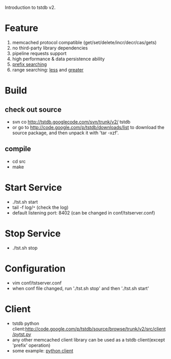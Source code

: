 Introduction to tstdb v2.
# Feature #
  1. memcached protocol compatible (get/set/delete/incr/decr/cas/gets)
  1. no third-party library dependencies
  1. pipeline requests support
  1. high performance & data persistence ability
  1. [prefix searching](http://code.google.com/p/tstdb/wiki/PrefixCommand)
  1. range searching: [less](http://code.google.com/p/tstdb/wiki/LessCommand) and [greater](http://code.google.com/p/tstdb/wiki/GreaterCommand)

# Build #

## check out source ##

  * svn co http://tstdb.googlecode.com/svn/trunk/v2/ tstdb
  * or go to http://code.google.com/p/tstdb/downloads/list to download the source package, and then unpack it with 'tar -xzf'.

## compile ##

  * cd src
  * make

# Start Service #
  * ./tst.sh start
  * tail -f log/`*`   (check the log)
  * default listening port: 8402 (can be changed in conf/tstserver.conf)

# Stop Service #
  * ./tst.sh stop

# Configuration #
  * vim conf/tstserver.conf
  * when conf file changed, run './tst.sh stop' and then './tst.sh start'

# Client #
  * tstdb python client:http://code.google.com/p/tstdb/source/browse/trunk/v2/src/client/pytst.py
  * any other memcached client library can be used as a tstdb client(except 'prefix' operation)
  * some example: [python client](http://code.google.com/p/tstdb/source/browse/#svn%2Ftrunk%2Fv2%2Fsrc%2Ftest%2Foneshot%253Fstate%253Dclosed)